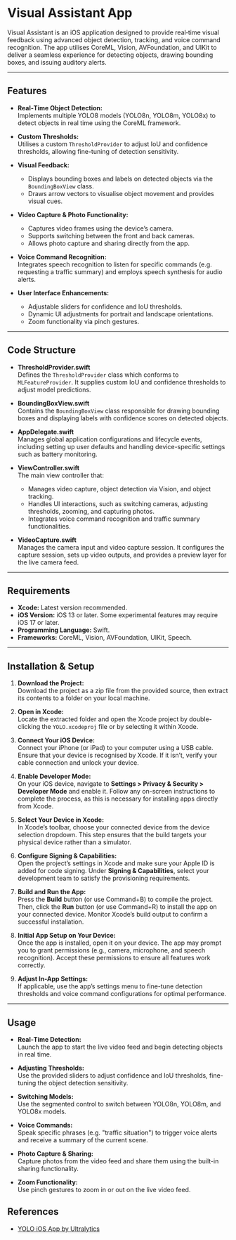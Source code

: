 # Visual Assistant App

Visual Assistant is an iOS application designed to provide real‐time visual feedback using advanced object detection, tracking, and voice command recognition. The app utilises CoreML, Vision, AVFoundation, and UIKit to deliver a seamless experience for detecting objects, drawing bounding boxes, and issuing auditory alerts.

---

## Features

- **Real‐Time Object Detection:**  
  Implements multiple YOLO8 models (YOLO8n, YOLO8m, YOLO8x) to detect objects in real time using the CoreML framework.

- **Custom Thresholds:**  
  Utilises a custom `ThresholdProvider` to adjust IoU and confidence thresholds, allowing fine-tuning of detection sensitivity.

- **Visual Feedback:**  
  - Displays bounding boxes and labels on detected objects via the `BoundingBoxView` class.  
  - Draws arrow vectors to visualise object movement and provides visual cues.

- **Video Capture & Photo Functionality:**  
  - Captures video frames using the device’s camera.  
  - Supports switching between the front and back cameras.  
  - Allows photo capture and sharing directly from the app.

- **Voice Command Recognition:**  
  Integrates speech recognition to listen for specific commands (e.g. requesting a traffic summary) and employs speech synthesis for audio alerts.

- **User Interface Enhancements:**  
  - Adjustable sliders for confidence and IoU thresholds.  
  - Dynamic UI adjustments for portrait and landscape orientations.  
  - Zoom functionality via pinch gestures.

---

## Code Structure

- **ThresholdProvider.swift**  
  Defines the `ThresholdProvider` class which conforms to `MLFeatureProvider`. It supplies custom IoU and confidence thresholds to adjust model predictions.

- **BoundingBoxView.swift**  
  Contains the `BoundingBoxView` class responsible for drawing bounding boxes and displaying labels with confidence scores on detected objects.

- **AppDelegate.swift**  
  Manages global application configurations and lifecycle events, including setting up user defaults and handling device-specific settings such as battery monitoring.

- **ViewController.swift**  
  The main view controller that:  
  - Manages video capture, object detection via Vision, and object tracking.  
  - Handles UI interactions, such as switching cameras, adjusting thresholds, zooming, and capturing photos.  
  - Integrates voice command recognition and traffic summary functionalities.

- **VideoCapture.swift**  
  Manages the camera input and video capture session. It configures the capture session, sets up video outputs, and provides a preview layer for the live camera feed.

---

## Requirements

- **Xcode:** Latest version recommended.  
- **iOS Version:** iOS 13 or later. Some experimental features may require iOS 17 or later.  
- **Programming Language:** Swift.  
- **Frameworks:** CoreML, Vision, AVFoundation, UIKit, Speech.

---

## Installation & Setup

1. **Download the Project:**  
   Download the project as a zip file from the provided source, then extract its contents to a folder on your local machine.

2. **Open in Xcode:**  
   Locate the extracted folder and open the Xcode project by double-clicking the `YOLO.xcodeproj` file or by selecting it within Xcode.

3. **Connect Your iOS Device:**  
   Connect your iPhone (or iPad) to your computer using a USB cable. Ensure that your device is recognised by Xcode. If it isn’t, verify your cable connection and unlock your device.

4. **Enable Developer Mode:**  
   On your iOS device, navigate to **Settings > Privacy & Security > Developer Mode** and enable it. Follow any on-screen instructions to complete the process, as this is necessary for installing apps directly from Xcode.

5. **Select Your Device in Xcode:**  
   In Xcode’s toolbar, choose your connected device from the device selection dropdown. This step ensures that the build targets your physical device rather than a simulator.

6. **Configure Signing & Capabilities:**  
   Open the project’s settings in Xcode and make sure your Apple ID is added for code signing. Under **Signing & Capabilities**, select your development team to satisfy the provisioning requirements.

7. **Build and Run the App:**  
   Press the **Build** button (or use Command+B) to compile the project. Then, click the **Run** button (or use Command+R) to install the app on your connected device. Monitor Xcode’s build output to confirm a successful installation.

8. **Initial App Setup on Your Device:**  
   Once the app is installed, open it on your device. The app may prompt you to grant permissions (e.g., camera, microphone, and speech recognition). Accept these permissions to ensure all features work correctly.

9. **Adjust In-App Settings:**  
   If applicable, use the app’s settings menu to fine-tune detection thresholds and voice command configurations for optimal performance.

---

## Usage

- **Real‐Time Detection:**  
  Launch the app to start the live video feed and begin detecting objects in real time.

- **Adjusting Thresholds:**  
  Use the provided sliders to adjust confidence and IoU thresholds, fine-tuning the object detection sensitivity.

- **Switching Models:**  
  Use the segmented control to switch between YOLO8n, YOLO8m, and YOLO8x models.

- **Voice Commands:**  
  Speak specific phrases (e.g. "traffic situation") to trigger voice alerts and receive a summary of the current scene.

- **Photo Capture & Sharing:**  
  Capture photos from the video feed and share them using the built-in sharing functionality.

- **Zoom Functionality:**  
  Use pinch gestures to zoom in or out on the live video feed.

## References

- [YOLO iOS App by Ultralytics](https://github.com/ultralytics/yolo-ios-app)
